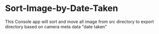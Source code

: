 # Sort-Image-by-Date-Taken
This Console app will sort and move all image from src directory to export directory based on camera meta data "date taken"
